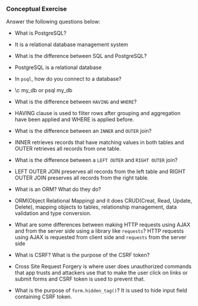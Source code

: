 ### Conceptual Exercise

Answer the following questions below:

- What is PostgreSQL?
- It is a relational database management system

- What is the difference between SQL and PostgreSQL?
- PostgreSQL is a relational database

- In `psql`, how do you connect to a database?
- \c my_db or psql my_db

- What is the difference between `HAVING` and `WHERE`?
- HAVING clause is used to filter rows after grouping and aggregation have been applied and WHERE is applied before.

- What is the difference between an `INNER` and `OUTER` join?
- INNER retrieves records that have matching values in both tables and OUTER retrieves all records from one table.

- What is the difference between a `LEFT OUTER` and `RIGHT OUTER` join?
- LEFT OUTER JOIN preserves all records from the left table and RIGHT OUTER JOIN preserves all records from the right table.

- What is an ORM? What do they do?
- ORM(Object Relational Mapping) and it does CRUD(Creat, Read, Update, Delete), mapping objects to tables, relationship management, data validation and type conversion.

- What are some differences between making HTTP requests using AJAX
  and from the server side using a library like `requests`?
  HTTP requests using AJAX is requested from client side and `requests` from the server side

- What is CSRF? What is the purpose of the CSRF token?
- Cross Site Request Forgery is where user does unauthorized commands that app trusts and attackers use that to make the user click on links or submit forms and CSRF token is used to prevent that.

- What is the purpose of `form.hidden_tag()`?
  It is used to hide input field containing CSRF token.
